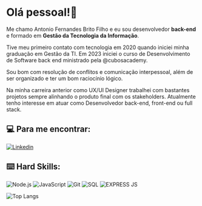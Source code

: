 # Olá pessoal!👋

Me chamo Antonio Fernandes Brito Filho e eu sou desenvolvedor **back-end** e formado em **Gestão da Tecnologia da Informação**.

Tive meu primeiro contato com tecnologia em 2020 quando iniciei minha graduação em Gestão da TI. Em 2023 iniciei o curso de Desenvolvimento de Software back end ministrado pela @cubosacademy.

Sou bom com resolução de conflitos e comunicação interpessoal, além de ser organizado e ter um bom raciocínio lógico.

Na minha carreira anterior como UX/UI Designer trabalhei com bastantes projetos sempre alinhando o produto final com os stakeholders. Atualmente tenho interesse em atuar como Desenvolvedor back-end, front-end ou full stack.

## 💻 Para me encontrar:
[![Linkedin](https://img.shields.io/badge/LinkedIn-0077B5?style=for-the-badge&logo=linkedin&logoColor=white)](https://www.linkedin.com/in/fernandes619/)

## ⌨️ Hard Skills: 
![Node.js](https://img.shields.io/badge/Node%20js-339933?style=for-the-badge&logo=nodedotjs&logoColor=white) ![JavaScript](https://img.shields.io/badge/JavaScript-323330?style=for-the-badge&logo=javascript&logoColor=F7DF1E)  ![Git](https://img.shields.io/badge/GIT-E44C30?style=for-the-badge&logo=git&logoColor=white) ![SQL](https://img.shields.io/badge/MySQL-005C84?style=for-the-badge&logo=mysql&logoColor=white) ![EXPRESS JS](https://img.shields.io/badge/Express%20js-000000?style=for-the-badge&logo=express&logoColor=white)

![Top Langs](https://github-readme-stats.vercel.app/api/top-langs/?username=fernandes619&&theme=dracula&custom_title=Top%20%Linguagens)